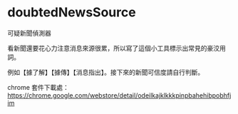 # doubtedNewsSource

可疑新聞偵測器

看新聞還要花心力注意消息來源很累，所以寫了這個小工具標示出常見的豪洨用詞。

例如【據了解】【據傳】【消息指出】。接下來的新聞可信度請自行判斷。


chrome 套件下載處：
https://chrome.google.com/webstore/detail/odeilkajklkkkpinpbahehibpobhfjim


